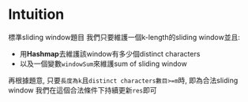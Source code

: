 # Intuition

標準sliding window題目
我們只要維護一個k-length的sliding window並且:
- 用**Hashmap**去維護該window有多少個distinct characters
- 以及一個變數`windowSum`來維護sum of sliding window

再根據題意, 只要`長度為k`且`distinct characters數目>=m`時, 即為合法sliding window
我們在這個合法條件下持續更新`res`即可
